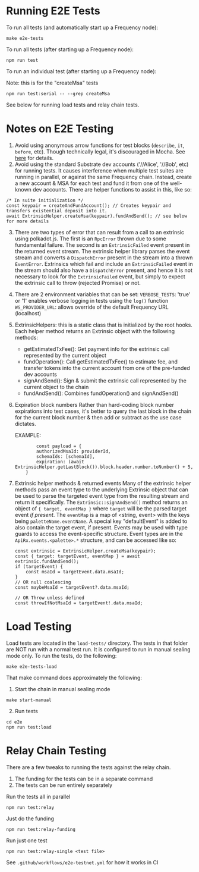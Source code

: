 Running E2E Tests
=========================

To run all tests (and automatically start up a Frequency node):

`make e2e-tests`

To run all tests (after starting up a Frequency node):

`npm run test`

To run an individual test (after starting up a Frequency node):

Note: this is for the "createMsa" tests

`npm run test:serial -- --grep createMsa`

See below for running load tests and relay chain tests.

Notes on E2E Testing
============================

1. Avoid using anonymous arrow functions for test blocks (`describe`, `it`, `before`, etc).
Though technically legal, it's discouraged in Mocha. See [here](https://mochajs.org/#arrow-functions) for details.
2. Avoid using the standard Substrate dev accounts ('//Alice', '//Bob', etc) for running tests. It causes interference
when multiple test suites are running in parallel, or against the same Frequency chain. Instead, create a new account & MSA
for each test and fund it from one of the well-known dev accounts. There are helper functions to assist in this, like so:
```
/* In suite initialization */
const keypair = createAndFundAccount(); // Creates keypair and transfers existential deposit into it.
await ExtrinsicHelper.createMsa(keypair).fundAndSend(); // see below for more details
```
3. There are two types of error that can result from a call to an extrinsic using polkadot.js. The first is an `RpcError`
thrown due to some fundamental failure. The second is an `ExtrinsicFailed` event present in the returned event stream. The
extrinsic helper library parses the event stream and converts a `DispatchError` present in the stream into a thrown `EventError`.
Extrinsics which fail and include an `ExtrinsicFailed` event in the stream should also have a `DispatchError` present, and hence
it is not necessary to look for the `ExtrinsicFailed` event, but simply to expect the extrinsic call to throw (rejected Promise)
or not.
4. There are 2 environment variables that can be set:
    `VERBOSE_TESTS`: 'true' or '1' enables verbose logging in tests using the `log()` function
    `WS_PROVIDER_URL`: allows override of the default Frequency URL (localhost)
5. ExtrinsicHelpers: this is a static class that is initialized by the root hooks. Each helper method returns an Extrinsic object
with the following methods:
    - getEstimatedTxFee(): Get payment info for the extrinsic call represented by the current object
    - fundOperation(): Call getEstimatedTxFee() to estimate fee, and transfer tokens into the current account from one of the pre-funded dev accounts
    - signAndSend(): Sign & submit the extrinsic call represented by the current object to the chain
    - fundAndSend(): Combines fundOperation() and signAndSend()
6. Expiration block numbers
    Rather than hard-coding block number expirations into test cases, it's better to query the last block in the chain for the current
    block number & then add or subtract as the use case dictates.

    EXAMPLE:
    ```
            const payload = {
            authorizedMsaId: providerId,
            schemaIds: [schemaId],
            expiration: (await ExtrinsicHelper.getLastBlock()).block.header.number.toNumber() + 5,
        }
    ```
7. Extrinsic helper methods & returned events
Many of the extrinsic helper methods pass an event type to the underlying Extrinsic object that can be used to parse the targeted event type
from the resulting stream and return it specifically. The `Extrinsic::signAndSend()` method returns an object of `{ target, eventMap }` where
`target` will be the parsed target event *if present*. The `eventMap` is a map of <string, event> with the keys being `paletteName.eventName`.
A special key "defaultEvent" is added to also contain the target event, if present.
Events may be used with type guards to access the event-specific structure. Event types are in the `ApiRx.events.<palette>.*` structure, and can be
accessed like so:
    ```
    const extrinsic = ExtrinsicHelper.createMsa(keypair);
    const { target: targetEvent, eventMap } = await extrinsic.fundAndSend();
    if (targetEvent) {
        const msaId = targetEvent.data.msaId;
    }
    // OR null coalescing
    const maybeMsaId = targetEvent?.data.msaId;

    // OR Throw unless defined
    const throwIfNotMsaId = targetEvent!.data.msaId;
    ```

Load Testing
==================
Load tests are located in the `load-tests/` directory.
The tests in that folder are NOT run with a normal test run.
It is configured to run in manual sealing mode only. To run the tests, do the following:

```
make e2e-tests-load
```

That make command does approximately the following:

1. Start the chain in manual sealing mode
```
make start-manual
```

2. Run tests
```
cd e2e
npm run test:load
```

Relay Chain Testing
==================
There are a few tweaks to running the tests against the relay chain.

1. The funding for the tests can be in a separate command
2. The tests can be run entirely separately

Run the tests all in parallel
```
npm run test:relay
```

Just do the funding
```
npm run test:relay-funding
```

Run just one test
```
npm run test:relay-single <test file>
```

See `.github/workflows/e2e-testnet.yml` for how it works in CI
